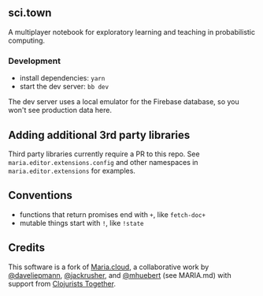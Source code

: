 ## sci.town

A multiplayer notebook for exploratory learning and teaching in probabilistic computing.

### Development

- install dependencies: `yarn`
- start the dev server: `bb dev`

The dev server uses a local emulator for the Firebase database, so you won't see production data here.

## Adding additional 3rd party libraries

Third party libraries currently require a PR to this repo. See `maria.editor.extensions.config`
and other namespaces in `maria.editor.extensions` for examples.

## Conventions 

- functions that return promises end with `+`, like `fetch-doc+`
- mutable things start with `!`, like `!state`

## Credits 

This software is a fork of [Maria.cloud](https://maria.cloud), a collaborative work by [@daveliepmann](https://twitter.com/daveliepmann), [@jackrusher](https://twitter.com/jackrusher), and [@mhuebert](https://twitter.com/mhuebert) (see MARIA.md) 
with support from [Clojurists Together](https://www.clojuriststogether.org).